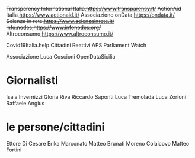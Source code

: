 ~~Transparency International Italia,https://www.transparency.it/~~
~~ActionAid Italia,https://www.actionaid.it/~~
~~Associazione onData,https://ondata.it/~~
~~Scienza in rete,https://www.scienzainrete.it/~~
~~info.nodes,https://www.infonodes.org/~~
~~Altroconsumo,https://www.altroconsumo.it/~~


Covid19Italia.help
Cittadini Reattivi APS
Parliament Watch


Associazione Luca Coscioni
OpenDataSicilia

# Giornalisti

Isaia Invernizzi
Gloria Riva
Riccardo Saporiti
Luca Tremolada
Luca Zorloni
Raffaele Angius

# le persone/cittadini

Ettore Di Cesare
Erika Marconato
Matteo Brunati
Moreno Colaicovo
Matteo Fortini
